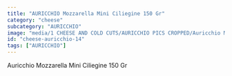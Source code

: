 ```yaml
---
title: "AURICCHIO Mozzarella Mini Ciliegine 150 Gr"
category: "cheese"
subcategory: "AURICCHIO"
image: "media/1 CHEESE AND COLD CUTS/AURICCHIO PICS CROPPED/Auricchio MOZZARELLA Mini ciliegine 150 gr.jpg"
id: "cheese-auricchio-14"
tags: ["AURICCHIO"]
---
```


Auricchio Mozzarella Mini Ciliegine 150 Gr

